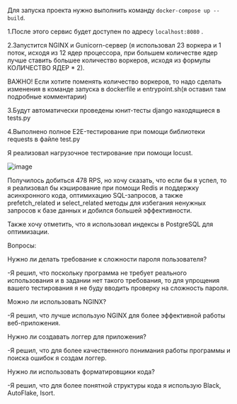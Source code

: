 Для запуска проекта нужно выполнить команду `docker-compose up --build`.



1.После этого сервис будет доступен по адресу `localhost:8080` .

2.Запустится NGINX и Gunicorn-сервер (я использовал 23 воркера и 1 поток, исходя из 12 ядер процессора, при большем количестве ядер лучше ставить большее количество воркеров, исходя из формулы КОЛИЧЕСТВО ЯДЕР * 2).

ВАЖНО! Если хотите поменять количество воркеров, то надо сделать изменения в команде запуска в dockerfile и entrypoint.sh(я оставил там подробные комментарии)

3.Будут автоматически проведены юнит-тесты django находящиеся в tests.py

4.Выполнено полное E2E-тестирование при помощи библиотеки requests в файле test.py

Я реализовал нагрузочное тестирование при помощи locust.

![image](https://github.com/user-attachments/assets/94897395-7b42-48c7-86e3-efcf74ea9622)

Получилось добиться 478 RPS, но хочу сказать, что если бы я успел, то я реализовал бы кэширование при помощи Redis и поддержку асинхронного кода, оптимихацию SQL-запросов, а также prefetch_related и select_related методы для избегания ненужных запросов к базе данных и добился большей эффективности.

Также хочу отметить, что я использовал индексы в PostgreSQL для оптимизации.

Вопросы:

Нужно ли делать требование к сложности пароля пользователя?

-Я решил, что поскольку программа не требует реального использования и в задании нет такого требования, то для упрощения вашего тестирования я не буду вводить проверку на сложность пароля.

Можно ли использовать NGINX?

-Я решил, что лучше использую NGINX для более эффективной работы веб-приложения.

Нужно ли создавать логгер для приложения?

-Я решил, что для более качественного понимания работы программы и поиска ошибок я создам логгер.

Нужно ли использовать форматировщики кода?

-Я решил, что для более понятной структуры кода я использую Black, AutoFlake, Isort.
